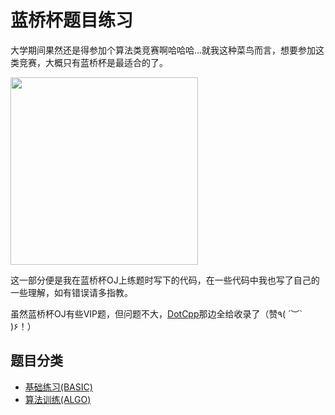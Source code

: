 # 蓝桥杯题目练习

大学期间果然还是得参加个算法类竞赛啊哈哈哈...就我这种菜鸟而言，想要参加这类竞赛，大概只有蓝桥杯是最适合的了。  

<img src="https://raw.githubusercontent.com/cat-note/bottleassets/main/img/%E5%B0%8F%E5%AD%A4%E7%8B%AC%E5%B0%B4%E5%B0%AC%E8%80%8C%E5%8F%88%E4%B8%8D%E5%A4%B1%E7%A4%BC%E8%B2%8C%E7%9A%84%E7%AC%91%E5%AE%B9-2022-11-09.gif" width="300px"></img>

这一部分便是我在蓝桥杯OJ上练题时写下的代码，在一些代码中我也写了自己的一些理解，如有错误请多指教。  

虽然蓝桥杯OJ有些VIP题，但问题不大，[DotCpp](https://www.dotcpp.com/oj/problemset.php?search=vip)那边全给收录了（赞٩( ´︶` )۶！）  

## 题目分类

- [基础练习(BASIC)](./BASIC)  
- [算法训练(ALGO)](./ALGO/)  